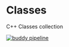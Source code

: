 # Classes
C++ Classes collection

[![buddy pipeline](https://app.buddy.works/rskeppstrom/classes/pipelines/pipeline/406721/badge.svg?token=fec3af463a307868580b1fdf9aaf036fbce2d7ca480b01464ba45359e2ddb3b7 "buddy pipeline")](https://app.buddy.works/rskeppstrom/classes/pipelines/pipeline/406721)
